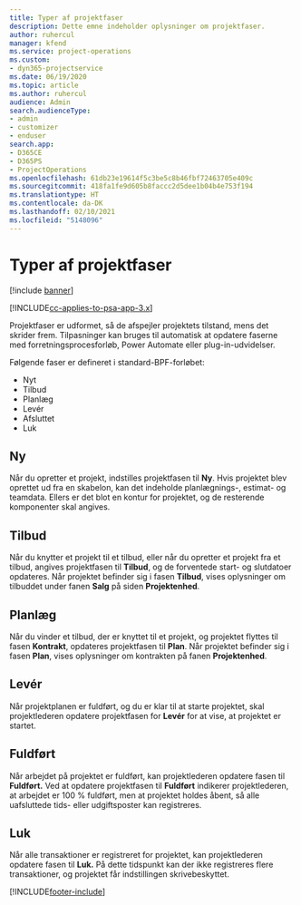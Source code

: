 ```yaml
---
title: Typer af projektfaser
description: Dette emne indeholder oplysninger om projektfaser.
author: ruhercul
manager: kfend
ms.service: project-operations
ms.custom:
- dyn365-projectservice
ms.date: 06/19/2020
ms.topic: article
ms.author: ruhercul
audience: Admin
search.audienceType:
- admin
- customizer
- enduser
search.app:
- D365CE
- D365PS
- ProjectOperations
ms.openlocfilehash: 61db23e19614f5c3be5c8b46fbf72463705e409c
ms.sourcegitcommit: 418fa1fe9d605b8faccc2d5dee1b04b4e753f194
ms.translationtype: HT
ms.contentlocale: da-DK
ms.lasthandoff: 02/10/2021
ms.locfileid: "5148096"
---
```

# <a name="project-stage-types"></a>Typer af projektfaser 

[!include [banner](../includes/psa-now-project-operations.md)]

[!INCLUDE[cc-applies-to-psa-app-3.x](../includes/cc-applies-to-psa-app-3x.md)]

Projektfaser er udformet, så de afspejler projektets tilstand, mens det skrider frem. Tilpasninger kan bruges til automatisk at opdatere faserne med forretningsprocesforløb, Power Automate eller plug-in-udvidelser.

Følgende faser er defineret i standard-BPF-forløbet:

- Nyt
- Tilbud
- Planlæg
- Levér
- Afsluttet
- Luk 

## <a name="new"></a>Ny

Når du opretter et projekt, indstilles projektfasen til **Ny**. Hvis projektet blev oprettet ud fra en skabelon, kan det indeholde planlægnings-, estimat- og teamdata. Ellers er det blot en kontur for projektet, og de resterende komponenter skal angives.

## <a name="quote"></a>Tilbud

Når du knytter et projekt til et tilbud, eller når du opretter et projekt fra et tilbud, angives projektfasen til **Tilbud**, og de forventede start- og slutdatoer opdateres. Når projektet befinder sig i fasen **Tilbud**, vises oplysninger om tilbuddet under fanen **Salg** på siden **Projektenhed**.

## <a name="plan"></a>Planlæg

Når du vinder et tilbud, der er knyttet til et projekt, og projektet flyttes til fasen **Kontrakt**, opdateres projektfasen til **Plan**. Når projektet befinder sig i fasen **Plan**, vises oplysninger om kontrakten på fanen **Projektenhed**.

## <a name="deliver"></a>Levér

Når projektplanen er fuldført, og du er klar til at starte projektet, skal projektlederen opdatere projektfasen for **Levér** for at vise, at projektet er startet.

## <a name="complete"></a>Fuldført 

Når arbejdet på projektet er fuldført, kan projektlederen opdatere fasen til **Fuldført.** Ved at opdatere projektfasen til **Fuldført** indikerer projektlederen, at arbejdet er 100 % fuldført, men at projektet holdes åbent, så alle uafsluttede tids- eller udgiftsposter kan registreres.

## <a name="close"></a>Luk

Når alle transaktioner er registreret for projektet, kan projektlederen opdatere fasen til **Luk.** På dette tidspunkt kan der ikke registreres flere transaktioner, og projektet får indstillingen skrivebeskyttet.


[!INCLUDE[footer-include](../includes/footer-banner.md)]